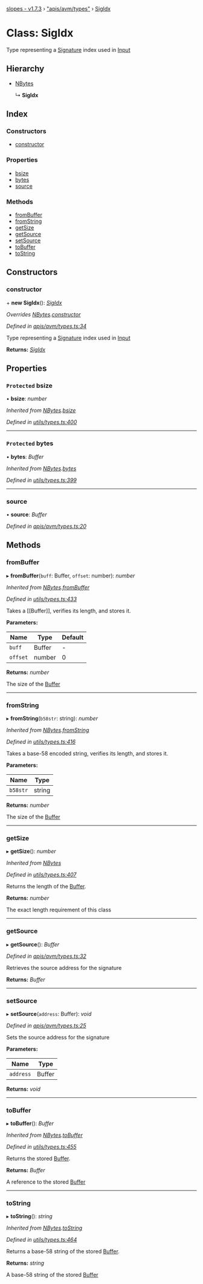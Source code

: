 [slopes - v1.7.3](../README.md) › ["apis/avm/types"](../modules/_apis_avm_types_.md) › [SigIdx](_apis_avm_types_.sigidx.md)

# Class: SigIdx

Type representing a [Signature](_apis_avm_types_.signature.md) index used in [Input](_apis_avm_inputs_.input.md)

## Hierarchy

* [NBytes](_utils_types_.nbytes.md)

  ↳ **SigIdx**

## Index

### Constructors

* [constructor](_apis_avm_types_.sigidx.md#constructor)

### Properties

* [bsize](_apis_avm_types_.sigidx.md#protected-bsize)
* [bytes](_apis_avm_types_.sigidx.md#protected-bytes)
* [source](_apis_avm_types_.sigidx.md#source)

### Methods

* [fromBuffer](_apis_avm_types_.sigidx.md#frombuffer)
* [fromString](_apis_avm_types_.sigidx.md#fromstring)
* [getSize](_apis_avm_types_.sigidx.md#getsize)
* [getSource](_apis_avm_types_.sigidx.md#getsource)
* [setSource](_apis_avm_types_.sigidx.md#setsource)
* [toBuffer](_apis_avm_types_.sigidx.md#tobuffer)
* [toString](_apis_avm_types_.sigidx.md#tostring)

## Constructors

###  constructor

\+ **new SigIdx**(): *[SigIdx](_apis_avm_types_.sigidx.md)*

*Overrides [NBytes](_utils_types_.nbytes.md).[constructor](_utils_types_.nbytes.md#constructor)*

*Defined in [apis/avm/types.ts:34](https://github.com/ava-labs/slopes/blob/48cc94f/src/apis/avm/types.ts#L34)*

Type representing a [Signature](_apis_avm_types_.signature.md) index used in [Input](_apis_avm_inputs_.input.md)

**Returns:** *[SigIdx](_apis_avm_types_.sigidx.md)*

## Properties

### `Protected` bsize

• **bsize**: *number*

*Inherited from [NBytes](_utils_types_.nbytes.md).[bsize](_utils_types_.nbytes.md#protected-bsize)*

*Defined in [utils/types.ts:400](https://github.com/ava-labs/slopes/blob/48cc94f/src/utils/types.ts#L400)*

___

### `Protected` bytes

• **bytes**: *Buffer*

*Inherited from [NBytes](_utils_types_.nbytes.md).[bytes](_utils_types_.nbytes.md#protected-bytes)*

*Defined in [utils/types.ts:399](https://github.com/ava-labs/slopes/blob/48cc94f/src/utils/types.ts#L399)*

___

###  source

• **source**: *Buffer*

*Defined in [apis/avm/types.ts:20](https://github.com/ava-labs/slopes/blob/48cc94f/src/apis/avm/types.ts#L20)*

## Methods

###  fromBuffer

▸ **fromBuffer**(`buff`: Buffer, `offset`: number): *number*

*Inherited from [NBytes](_utils_types_.nbytes.md).[fromBuffer](_utils_types_.nbytes.md#frombuffer)*

*Defined in [utils/types.ts:433](https://github.com/ava-labs/slopes/blob/48cc94f/src/utils/types.ts#L433)*

Takes a [[Buffer]], verifies its length, and stores it.

**Parameters:**

Name | Type | Default |
------ | ------ | ------ |
`buff` | Buffer | - |
`offset` | number | 0 |

**Returns:** *number*

The size of the [Buffer](https://github.com/feross/buffer)

___

###  fromString

▸ **fromString**(`b58str`: string): *number*

*Inherited from [NBytes](_utils_types_.nbytes.md).[fromString](_utils_types_.nbytes.md#fromstring)*

*Defined in [utils/types.ts:416](https://github.com/ava-labs/slopes/blob/48cc94f/src/utils/types.ts#L416)*

Takes a base-58 encoded string, verifies its length, and stores it.

**Parameters:**

Name | Type |
------ | ------ |
`b58str` | string |

**Returns:** *number*

The size of the [Buffer](https://github.com/feross/buffer)

___

###  getSize

▸ **getSize**(): *number*

*Inherited from [NBytes](_utils_types_.nbytes.md)*

*Defined in [utils/types.ts:407](https://github.com/ava-labs/slopes/blob/48cc94f/src/utils/types.ts#L407)*

Returns the length of the [Buffer](https://github.com/feross/buffer).

**Returns:** *number*

The exact length requirement of this class

___

###  getSource

▸ **getSource**(): *Buffer*

*Defined in [apis/avm/types.ts:32](https://github.com/ava-labs/slopes/blob/48cc94f/src/apis/avm/types.ts#L32)*

Retrieves the source address for the signature

**Returns:** *Buffer*

___

###  setSource

▸ **setSource**(`address`: Buffer): *void*

*Defined in [apis/avm/types.ts:25](https://github.com/ava-labs/slopes/blob/48cc94f/src/apis/avm/types.ts#L25)*

Sets the source address for the signature

**Parameters:**

Name | Type |
------ | ------ |
`address` | Buffer |

**Returns:** *void*

___

###  toBuffer

▸ **toBuffer**(): *Buffer*

*Inherited from [NBytes](_utils_types_.nbytes.md).[toBuffer](_utils_types_.nbytes.md#tobuffer)*

*Defined in [utils/types.ts:455](https://github.com/ava-labs/slopes/blob/48cc94f/src/utils/types.ts#L455)*

Returns the stored [Buffer](https://github.com/feross/buffer).

**Returns:** *Buffer*

A reference to the stored [Buffer](https://github.com/feross/buffer)

___

###  toString

▸ **toString**(): *string*

*Inherited from [NBytes](_utils_types_.nbytes.md).[toString](_utils_types_.nbytes.md#tostring)*

*Defined in [utils/types.ts:464](https://github.com/ava-labs/slopes/blob/48cc94f/src/utils/types.ts#L464)*

Returns a base-58 string of the stored [Buffer](https://github.com/feross/buffer).

**Returns:** *string*

A base-58 string of the stored [Buffer](https://github.com/feross/buffer)
